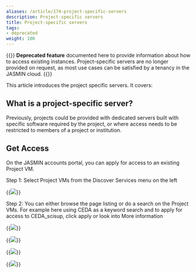 ```yaml
---
aliases: /article/174-project-specific-servers
description: Project-specific servers
title: Project-specific servers
tags: 
- deprecated
weight: 100
---
```


{{<alert type="danger">}}
**Deprecated feature** documented here to provide information about how to access existing instances.
Project-specific servers are no longer provided on request, as most use cases can be satisfied by 
a tenancy in the JASMIN cloud.
{{</alert>}}

This article introduces the project specific servers. It covers:

## What is a project-specific server?

Previously, projects could be provided with dedicated servers
built with specific software required by the project, or where
access needs to be restricted to members of a project or institution.

## Get Access

On the JASMIN accounts portal, you can apply for access to an existing Project
VM.

Step 1: Select Project VMs from the Discover Services menu on the left

{{<image src="img/docs/project-specific-servers/file-sXxKyvM4tC.png" caption="discover services menu">}}

Step 2: You can either browse the page listing or do a search on the Project
VMs. For example here using CEDA as a keyword search and to apply for access
to CEDA_scisup, click apply or look into More information

{{<image src="img/docs/project-specific-servers/file-sXxKyvM4tC.png" caption="locate relevant server">}}

{{<image src="img/docs/project-specific-servers/file-1VcK9TxAb7.png" caption="apply for access">}}

{{<image src="img/docs/project-specific-servers/file-6pFYZos6OQ.png" caption="provide supporting information and submit request">}}

{{<image src="img/docs/project-specific-servers/file-bfV2a3mLsK.png" caption="request pending">}}
